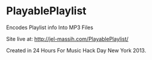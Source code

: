 PlayablePlaylist
================

Encodes Playlist info Into MP3 Files

Site live at: http://jel-massih.com/PlayablePlaylist/

Created in 24 Hours For Music Hack Day New York 2013.
